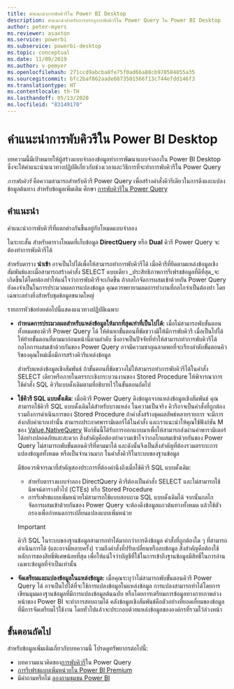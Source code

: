 ```yaml
---
title: คำแนะนำการพับคิวรีใน Power BI Desktop
description: คำแนะนำสำหรับการบรรลุการพับคิวรีใน Power Query ใน Power BI Desktop
author: peter-myers
ms.reviewer: asaxton
ms.service: powerbi
ms.subservice: powerbi-desktop
ms.topic: conceptual
ms.date: 11/09/2019
ms.author: v-pemyer
ms.openlocfilehash: 271ccd9abcba8fe75f0ad66a88cb970584855a35
ms.sourcegitcommit: bfc2baf862aade6873501566f13c744efdd146f3
ms.translationtype: HT
ms.contentlocale: th-TH
ms.lasthandoff: 05/13/2020
ms.locfileid: "83149170"
---
```

# <a name="query-folding-guidance-in-power-bi-desktop"></a>คำแนะนำการพับคิวรีใน Power BI Desktop

บทความนี้มีเป้าหมายให้ผู้สร้างแบบจำลองข้อมูลทำการพัฒนาแบบจำลองใน Power BI Desktop ซึ่งจะให้คำแนะนำแนวทางปฏิบัติเกี่ยวกับช่วงเวลาและวิธีการที่จะทำการพับคิวรีใน Power Query

_การพับคิวรี_ คือความสามารถสำหรับคิวรี Power Query เพื่อสร้างคำสั่งคิวรีเดียวในการดึงและแปลงข้อมูลต้นทาง สำหรับข้อมูลเพิ่มเติม ศึกษา [การพับคิวรีใน Power Query](/power-query/power-query-folding)

## <a name="guidance"></a>คำแนะนำ

คำแนะนำการพับคิวรีที่แตกต่างกันขึ้นอยู่กับโหมดแบบจำลอง

ในระยะสั้น สำหรับตารางโหมดที่เก็บข้อมูล **DirectQuery** หรือ **Dual** คิวรี Power Query จะต้องทำการพับคิวรีได้

สำหรับตาราง **นำเข้า** อาจเป็นไปได้เพื่อให้สามารถทำการพับคิวรีได้ เมื่อคิวรีที่ยึดตามแหล่งข้อมูลเชิงสัมพันธ์และเมื่อสามารถสร้างคำสั่ง SELECT แบบเดียว _ประสิทธิภาพการรีเฟรชข้อมูลที่ดีที่สุด_จะเกิดขึ้นได้โดยต้องทำให้แน่ใจว่าการพับคิวรีจะเกิดขึ้น ถ้ากลไกจัดการผสมเข้าด้วยกัน Power Query ยังคงจำเป็นในการประมวลผลการแปลงข้อมูล คุณควรพยายามลดการทำงานที่กลไกจำเป็นต้องทำ โดยเฉพาะอย่างยิ่งสำหรับชุดข้อมูลขนาดใหญ่

รายการหัวข้อย่อยต่อไปนี้แสดงแนวทางปฏิบัติเฉพาะ

- **กำหนดการประมวลผลสำหรับแหล่งข้อมูลให้มากที่สุดเท่าที่เป็นไปได้:** เมื่อไม่สามารถพับขั้นตอนทั้งหมดของคิวรี Power Query ได้ ให้ค้นหาขั้นตอนที่ขัดขวางมิให้มีการพับคิวรี เมื่อเป็นไปได้ ให้ย้ายขั้นตอนที่ตามมาก่อนหน้านี้ตามลำดับ ซึ่งอาจเป็นปัจจัยที่ทำให้สามารถทำการพับคิวรีได้ กลไกการผสมเข้าด้วยกันของ Power Query อาจมีความชาญฉลาดพอที่จะเรียงลำดับขั้นตอนคิวรีของคุณใหม่เมื่อมีการสร้างคิวรีแหล่งข้อมูล

    สำหรับแหล่งข้อมูลเชิงสัมพันธ์ ถ้าขั้นตอนที่ขัดขวางไม่ให้สามารถทำการพับคิวรีได้ในคำสั่ง SELECT เดียวหรือภายในตรรกะเชิงกระบวนงานของ Stored Procedure ให้พิจารณาการใช้คำสั่ง SQL คิวรีแบบดั้งเดิมตามที่อธิบายไว้ในขั้นตอนถัดไป

- **ใช้คิวรี SQL แบบดั้งเดิม**: เมื่อคิวรี Power Query ดึงข้อมูลจากแหล่งข้อมูลเชิงสัมพันธ์ คุณสามารถใช้คิวรี SQL แบบดั้งเดิมได้สำหรับบางแหล่ง ในความเป็นจริง คิวรีอาจเป็นคำสั่งที่ถูกต้อง รวมถึงการดำเนินการของ Stored Procedure ถ้าคำสั่งสร้างชุดผลลัพธ์หลายรายการ จะมีการส่งกลับค่าแรกเท่านั้น สามารถประกาศพารามิเตอร์ได้ในคำสั่ง และเราแนะนำให้คุณใช้ฟังก์ชัน M ของ [Value.NativeQuery](/powerquery-m/value-nativequery) ฟังก์ชันนี้ได้รับการออกแบบมาเพื่อให้สามารถส่งผ่านค่าพารามิเตอร์ได้อย่างปลอดภัยและสะดวก สิ่งสำคัญคือต้องทำความเข้าใจว่ากลไกผสมเข้าด้วยกันของ Power Query ไม่สามารถพับขั้นตอนคิวรีที่ตามมาได้ และดังนั้นจึงเป็นสิ่งสำคัญที่ต้องรวมตรรกะการแปลงข้อมูลทั้งหมด หรือเป็นจำนวนมาก ในคำสั่งคิวรีในระบบของฐานข้อมูล

    มีข้อควรพิจารณาที่สำคัญสองประการที่ต้องคำนึงถึงเมื่อใช้คิวรี SQL แบบดั้งเดิม:

    - สำหรับตารางแบบจำลอง DirectQuery คิวรีต้องเป็นคำสั่ง SELECT และไม่สามารถใช้นิพจน์ตารางทั่วไป (CTEs) หรือ Stored Procedure
    - การรีเฟรชแบบเพิ่มหน่วยไม่สามารถใช้แบบสอบถาม SQL แบบดั้งเดิมได้ จากนั้นกลไกจัดการผสมเข้าด้วยกันของ Power Query จะต้องดึงข้อมูลแถวต้นทางทั้งหมด แล้วใช้ตัวกรองเพื่อกำหนดการเปลี่ยนแปลงแบบเพิ่มหน่วย

    > [!IMPORTANT]
    > คิวรี SQL ในระบบของฐานข้อมูลสามารถทำได้มากกว่าการดึงข้อมูล คำสั่งที่ถูกต้องใด ๆ ที่สามารถดำเนินการได้ (และอาจมีหลายครั้ง) รวมถึงคำสั่งที่ปรับเปลี่ยนหรือลบข้อมูล สิ่งสำคัญคือต้องใช้หลักการของสิทธิ์พิเศษน้อยที่สุด เพื่อให้แน่ใจว่าบัญชีที่ใช้ในการเข้าถึงฐานข้อมูลมีสิทธิ์ในการอ่านเฉพาะข้อมูลที่จำเป็นเท่านั้น

- **จัดเตรียมและแปลงข้อมูลในแหล่งข้อมูล:** เมื่อคุณระบุว่าไม่สามารถพับขั้นตอนคิวรี Power Query ได้ อาจเป็นไปได้ที่จะใช้การแปลงข้อมูลในแหล่งข้อมูล การแปลงสามารถทำได้โดยการเขียนมุมมองฐานข้อมูลที่มีการแปลงข้อมูลต้นฉบับ หรือโดยการเตรียมการข้อมูลทางกายภาพล่วงหน้าของ Power BI จะทำการสอบถามได้ คลังข้อมูลเชิงสัมพันธ์คือตัวอย่างที่ยอดเยี่ยมของข้อมูลที่มีการจัดเตรียมไว้ใช้งาน โดยทั่วไปแล้วจะประกอบด้วยแหล่งข้อมูลขององค์กรที่รวมไว้ล่วงหน้า

## <a name="next-steps"></a>ขั้นตอนถัดไป

สำหรับข้อมูลเพิ่มเติมเกี่ยวกับบทความนี้ โปรดดูทรัพยากรต่อไปนี้:

- บทความแนวคิดของ[การพับคิวรี](/power-query/power-query-folding)ใน Power Query
- [การรีเฟรชแบบเพิ่มหน่วยใน Power BI Premium](../admin/service-premium-incremental-refresh.md)
- มีคำถามหรือไม่ [ลองถามชุมชน Power BI](https://community.powerbi.com/)
